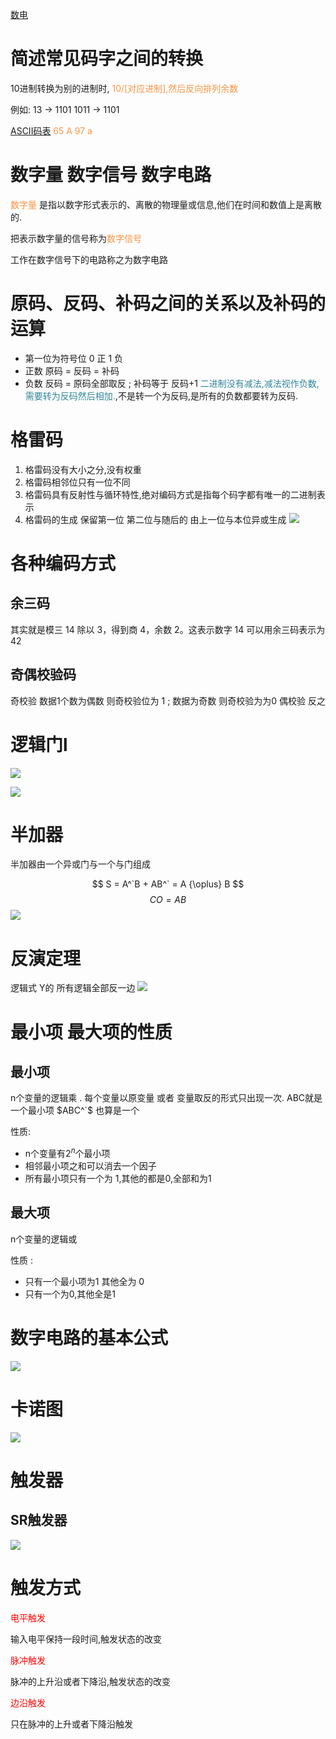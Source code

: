 [数电](assets/数电经典面试题121问.pdf)

# 简述常见码字之间的转换
10进制转换为别的进制时, <font color="#f79646">10/[对应进制],然后反向排列余数</font>

例如: 13 -> 1101    1011 -> 1101

[ASCII码表](assets/Pasted%20image%2020231024151928.png)   <font color="#f79646">65 A 97 a</font>

# 数字量 数字信号 数字电路
<font color="#f79646">数字量</font> 是指以数字形式表示的、离散的物理量或信息,他们在时间和数值上是离散的.

把表示数字量的信号称为<font color="#f79646">数字信号</font>

工作在数字信号下的电路称之为数字电路

# 原码、反码、补码之间的关系以及补码的运算

- 第一位为符号位 0 正 1 负
- 正数 原码 = 反码 = 补码
- 负数 反码 = 原码全部取反 ; 补码等于 反码+1
<font color="#31859b">二进制没有减法,减法视作负数,需要转为反码然后相加.</font>,不是转一个为反码,是所有的负数都要转为反码.

# 格雷码

1. 格雷码没有大小之分,没有权重
2. 格雷码相邻位只有一位不同
3. 格雷码具有反射性与循环特性,绝对编码方式是指每个码字都有唯一的二进制表示
4. 格雷码的生成  保留第一位 第二位与随后的 由上一位与本位异或生成
![](assets/截图_20231024154151.png)


# 各种编码方式

## 余三码
其实就是模三
14 除以 3，得到商 4，余数 2。这表示数字 14 可以用余三码表示为 42


## 奇偶校验码
奇校验
数据1个数为偶数 则奇校验位为 1 ; 数据为奇数 则奇校验为为0
偶校验 反之

# 逻辑门l
![](assets/截图_20231024155905.png)

![](assets/截图_20231024155951.png)

# 半加器
半加器由一个异或门与一个与门组成

$$
S = A^`B + AB^` = A {\oplus} B 
$$
$$CO = AB$$
![](assets/截图_20231024160820.png)

# 反演定理
逻辑式 Y的 所有逻辑全部反一边
![](assets/截图_20231024161115.png)

# 最小项 最大项的性质

## 最小项

n个变量的逻辑乘 . 每个变量以原变量 或者 变量取反的形式只出现一次.
ABC就是一个最小项  $ABC^`$  也算是一个

性质:
- n个变量有$2^n$个最小项
- 相邻最小项之和可以消去一个因子
- 所有最小项只有一个为 1,其他的都是0,全部和为1

## 最大项
n个变量的逻辑或

性质 : 
 - 只有一个最小项为1 其他全为 0
 - 只有一个为0,其他全是1

# 数字电路的基本公式
![](assets/截图_20231026162803.png)

# 卡诺图
![](assets/截图_20231026173008.png)


# 触发器

## SR触发器

![](assets/截图_20231104155833.png)

# 触发方式
<font color="#ff0000">电平触发</font>

输入电平保持一段时间,触发状态的改变

<font color="#ff0000">脉冲触发</font>

脉冲的上升沿或者下降沿,触发状态的改变

<font color="#ff0000">边沿触发</font>

只在脉冲的上升或者下降沿触发

